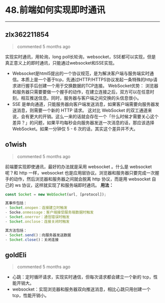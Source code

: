 
 # 48.前端如何实现即时通讯 
  
 ***
## zlx362211854 
 > commented 5 months ago 

实现实时通讯，用轮询，long poll长轮询，websocket，SSE都可以实现，但是真正意义上的即时通讯，只能通过websocket和SSE实现。
* Websocket是html5提出的一个协议规范，是为解决客户端与服务端实时通信。本质上是一个基于tcp，先通过HTTP/HTTPS协议发起一条特殊的http请求进行握手后创建一个用于交换数据的TCP连接。
 WebSocket优势： 浏览器和服务器只需要要做一个握手的动作，在建立连接之后，双方可以在任意时刻，相互推送信息。同时，服务器与客户端之间交换的头信息很小。
* SSE 是单向通道，只能服务器向客户端发送消息，如果客户端需要向服务器发送消息，则需要一个新的 HTTP 请求。 这对比 WebSocket 的双工通道来说，会有更大的开销。这么一来的话就会存在一个「什么时候才需要关心这个差异？」的问题，如果平均每秒会向服务器发送一次消息的话，那应该选择 WebSocket。如果一分钟仅 5 - 6 次的话，其实这个差异并不大。
 
## o1wish 
 > commented 5 months ago 

前端要实现即使通讯，最好的办法就是采用 websocket 。什么是 websocket 呢？和 http 一样，websocket 也是应用层协议。浏览器和服务器只要完成一次握手的动作，然后浏览器和服务器之间就会脱离 http 协议，而是用 websocket 自己的 ws 协议，这样就实现了和服务端即时通讯。
**用法：**

```javascript
const Socket = new WebSocket(url, [protocol]);

其事件包括：
- Socket.onopen：连接建立时触发
- Socke.onmessage：客户端接受服务端数据时触发
- Socket.onerror：通信错误时触发
- Socket.onclose：连接关闭时触发

其方法包括：
- Socket.send()：向服务器发送数据
- Socket.close()：关闭连接

```
## goldEli 
 > commented 5 months ago 

* 心跳：定时循环请求，实现实时通信，但每次请求都会建立一个新的 tcp，性能开销大。
* websocket：实现浏览器和服务器双向推送消息，相比心跳只用创建一个 tcp，性能开销小。